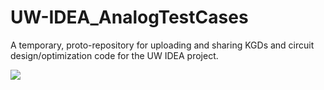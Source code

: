 # UW-IDEA_AnalogTestCases
A temporary, proto-repository for uploading and sharing KGDs and circuit design/optimization code for the UW IDEA project.

<img src="https://github.com/uwidea/UW-IDEA_AnalogTestCases/blob/master/schema1.png">
